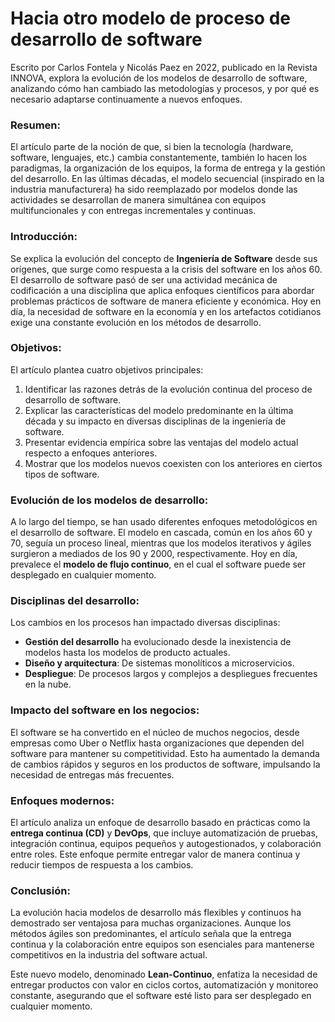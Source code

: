 # Hacia otro modelo de proceso de desarrollo de software
Escrito por Carlos Fontela y Nicolás Paez en 2022, publicado en la Revista INNOVA, explora la evolución de los modelos de desarrollo de software, analizando cómo han cambiado las metodologías y procesos, y por qué es necesario adaptarse continuamente a nuevos enfoques. 

### Resumen:
El artículo parte de la noción de que, si bien la tecnología (hardware, software, lenguajes, etc.) cambia constantemente, también lo hacen los paradigmas, la organización de los equipos, la forma de entrega y la gestión del desarrollo. En las últimas décadas, el modelo secuencial (inspirado en la industria manufacturera) ha sido reemplazado por modelos donde las actividades se desarrollan de manera simultánea con equipos multifuncionales y con entregas incrementales y continuas.

### Introducción:
Se explica la evolución del concepto de **Ingeniería de Software** desde sus orígenes, que surge como respuesta a la crisis del software en los años 60. El desarrollo de software pasó de ser una actividad mecánica de codificación a una disciplina que aplica enfoques científicos para abordar problemas prácticos de software de manera eficiente y económica. Hoy en día, la necesidad de software en la economía y en los artefactos cotidianos exige una constante evolución en los métodos de desarrollo.

### Objetivos:
El artículo plantea cuatro objetivos principales:
1. Identificar las razones detrás de la evolución continua del proceso de desarrollo de software.
2. Explicar las características del modelo predominante en la última década y su impacto en diversas disciplinas de la ingeniería de software.
3. Presentar evidencia empírica sobre las ventajas del modelo actual respecto a enfoques anteriores.
4. Mostrar que los modelos nuevos coexisten con los anteriores en ciertos tipos de software.

### Evolución de los modelos de desarrollo:
A lo largo del tiempo, se han usado diferentes enfoques metodológicos en el desarrollo de software. El modelo en cascada, común en los años 60 y 70, seguía un proceso lineal, mientras que los modelos iterativos y ágiles surgieron a mediados de los 90 y 2000, respectivamente. Hoy en día, prevalece el **modelo de flujo continuo**, en el cual el software puede ser desplegado en cualquier momento.

### Disciplinas del desarrollo:
Los cambios en los procesos han impactado diversas disciplinas:
- **Gestión del desarrollo** ha evolucionado desde la inexistencia de modelos hasta los modelos de producto actuales.
- **Diseño y arquitectura**: De sistemas monolíticos a microservicios.
- **Despliegue**: De procesos largos y complejos a despliegues frecuentes en la nube.

### Impacto del software en los negocios:
El software se ha convertido en el núcleo de muchos negocios, desde empresas como Uber o Netflix hasta organizaciones que dependen del software para mantener su competitividad. Esto ha aumentado la demanda de cambios rápidos y seguros en los productos de software, impulsando la necesidad de entregas más frecuentes.

### Enfoques modernos:
El artículo analiza un enfoque de desarrollo basado en prácticas como la **entrega continua (CD)** y **DevOps**, que incluye automatización de pruebas, integración continua, equipos pequeños y autogestionados, y colaboración entre roles. Este enfoque permite entregar valor de manera continua y reducir tiempos de respuesta a los cambios.

### Conclusión:
La evolución hacia modelos de desarrollo más flexibles y continuos ha demostrado ser ventajosa para muchas organizaciones. Aunque los métodos ágiles son predominantes, el artículo señala que la entrega continua y la colaboración entre equipos son esenciales para mantenerse competitivos en la industria del software actual.

Este nuevo modelo, denominado **Lean-Continuo**, enfatiza la necesidad de entregar productos con valor en ciclos cortos, automatización y monitoreo constante, asegurando que el software esté listo para ser desplegado en cualquier momento.